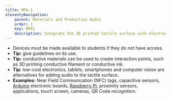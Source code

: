 ```yaml
---
title: MPA.1
eleventyNavigation:
    parent: Materials and Production Audio
    order: 1
    key: MPA1
    description: Integrate the 3D printed tactile surface with electronic devices to create audio interaction points.
---
```

- Devices must be made available to students if they do not have access.
- **Tip:** give guidelines on its use.
- **Tip:** conductive materials can be used to create interaction points, such as 3D printing conductive filament or
conductive ink.
- **Tip:** low-cost electronics, tablets, smartphones and computer vision are alternatives for adding audio to the
tactile surface.
- **Examples:** Near Field Communication (NFC) tags, capacitive sensors, [Arduino](https://www.arduino.cc) electronic
boards, [Raspberry Pi](https://www.raspberrypi.org), proximity sensors, applications, touch screen, cameras, QR Code
recognition.
